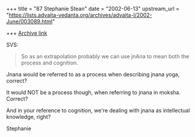 +++
title = "87 Stephanie Stean"
date = "2002-06-13"
upstream_url = "https://lists.advaita-vedanta.org/archives/advaita-l/2002-June/003089.html"

+++
[Archive link](https://lists.advaita-vedanta.org/archives/advaita-l/2002-June/003089.html)

SVS:

>So as an extrapolation probably we can use jnAna to mean both the process
>and cognition.


Jnana would be referred to as a process when describing jnana yoga, correct?

It would NOT be a process though, when referring to jnana in moksha.
Correct?

And in your reference to cognition, we're dealing with jnana as intellectual
knowledge, right?

Stephanie

